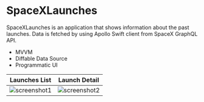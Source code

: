 # SpaceXLaunches
SpaceXLaunches is an application that shows information about the past launches. Data is fetched by using Apollo Swift client from SpaceX GraphQL API.

* MVVM
* Diffable Data Source
* Programmatic UI


Launches List  | Launch Detail
------------- | -------------
![screenshot1](https://user-images.githubusercontent.com/43759937/152944494-61102db8-ea54-4fbd-8294-1abcc3fb96eb.png)  | ![screenshot2](https://user-images.githubusercontent.com/43759937/152944512-04736311-37d7-44a9-b2d6-650f57598922.png)
